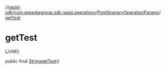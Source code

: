 //[rapid-sdk](../../../index.md)/[com.expediagroup.sdk.rapid.operations](../index.md)/[PostItineraryOperationParams](index.md)/[getTest](get-test.md)

# getTest

[JVM]\

public final [String](https://docs.oracle.com/javase/8/docs/api/java/lang/String.html)[getTest](get-test.md)()
